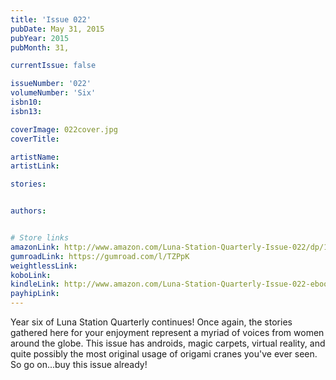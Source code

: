 ```yaml
---
title: 'Issue 022'
pubDate: May 31, 2015
pubYear: 2015
pubMonth: 31,

currentIssue: false

issueNumber: '022'
volumeNumber: 'Six'
isbn10:
isbn13:

coverImage: 022cover.jpg
coverTitle:

artistName:
artistLink:

stories: 


authors: 


# Store links
amazonLink: http://www.amazon.com/Luna-Station-Quarterly-Issue-022/dp/1938697626
gumroadLink: https://gumroad.com/l/TZPpK
weightlessLink: 
koboLink:
kindleLink: http://www.amazon.com/Luna-Station-Quarterly-Issue-022-ebook/dp/B00YLBK2OI
payhipLink: 
---
```

Year six of Luna Station Quarterly continues! Once again, the stories gathered here for your enjoyment represent a myriad of voices from women around the globe. This issue has androids, magic carpets, virtual reality, and quite possibly the most original usage of origami cranes you've ever seen. So go on...buy this issue already!
        